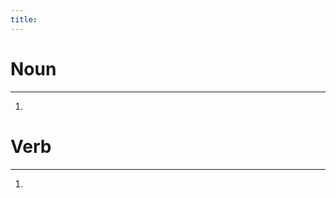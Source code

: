 ```yaml
---
title: 
---
```


Noun
================================


----------------

1. 

Verb
================================


----------------

1. 

